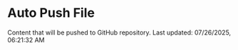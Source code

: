 # Auto Push File

Content that will be pushed to GitHub repository.
Last updated: 07/26/2025, 06:21:32 AM